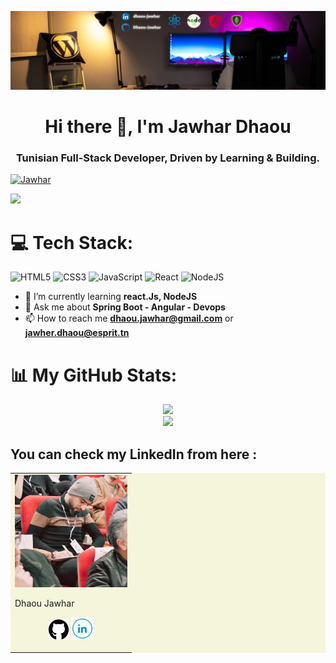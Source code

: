 ![Design and Developement](https://github.com/Dhaou-Jawhar/Dhaou-Jawhar/blob/main/dhaou-jawhar%20(1).png)

<h1 align="center">Hi there 👋, I'm Jawhar Dhaou</h1>
<h3 align="center">Tunisian Full-Stack Developer, Driven by Learning & Building.</h3>
<p align="left"> <a href="https://github.com/ryo-ma/github-profile-trophy"><img src="https://github-profile-trophy.vercel.app/?username=Dhaou-Jawhar" alt="Jawhar" />

[![](https://visitcount.itsvg.in/api?id=Dhaou-Jawhar&icon=0&color=6)](https://visitcount.itsvg.in)

# 💻 Tech Stack:
![HTML5](https://img.shields.io/badge/html5-%23E34F26.svg?style=for-the-badge&logo=html5&logoColor=white) ![CSS3](https://img.shields.io/badge/css3-%231572B6.svg?style=for-the-badge&logo=css3&logoColor=white) ![JavaScript](https://img.shields.io/badge/javascript-%23323330.svg?style=for-the-badge&logo=javascript&logoColor=%23F7DF1E) ![React](https://img.shields.io/badge/react-%2320232a.svg?style=for-the-badge&logo=react&logoColor=%2361DAFB) ![NodeJS](https://img.shields.io/badge/node.js-6DA55F?style=for-the-badge&logo=node.js&logoColor=white)

- 🔭 I’m currently learning **react.Js, NodeJS**
- 🌱 Ask me about **Spring Boot - Angular - Devops**
- 📫 How to reach me **dhaou.jawhar@gmail.com** or **jawher.dhaou@esprit.tn** 

# 📊 My GitHub Stats:
<!-- ![](https://github-readme-stats.vercel.app/api?username=Dhaou-Jawhar&theme=synthwave&hide_border=true&include_all_commits=true&count_private=false)<br/> -->
<div style="text-align: center;">
  
![](https://github-readme-streak-stats.herokuapp.com/?user=Dhaou-Jawhar&theme=synthwave&hide_border=true)<br/>
![](https://github-readme-stats.vercel.app/api/top-langs/?username=Dhaou-Jawhar&theme=synthwave&hide_border=true&include_all_commits=true&count_private=false&layout=compact)  

</div>

## You can check my LinkedIn from here : 

<table style="background-color:#F5F5DC">
<tr>
<td>
<img src="https://github.com/Dhaou-Jawhar/Dhaou-Jawhar/blob/main/profile.png" width="180"/>

Dhaou Jawhar

<p align="center">
<a href = "https://github.com/Dhaou-Jawhar"><img src = "https://github.com/harshalrj25/MasterAssetsRepo/blob/master/gitHubLogo.png" width="32" height = "33"/></a>
<a href = "https://www.linkedin.com/in/dhaou-jawhar/"><img src = "https://github.com/harshalrj25/MasterAssetsRepo/blob/master/linkedInLogo.svg" width="36" height="36"/></a>
</p>
</td>
</tr> 
</table>

</a> </p>



